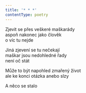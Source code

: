 ```yaml
---
title: '* * *'
contentType: poetry
---
```


<section>

Zjevit se přes veškeré maškarády  
aspoň nakonec jako člověk  
o víc tu nejde

Jiná zjevení se tu nečekají  
maškar jsou nedohledné řady  
není oč stát

Může to být napohled zmařený život  
ale ke konci otázka anebo slzy

A něco se stalo

</section>
